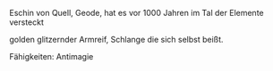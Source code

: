 Eschin von Quell, Geode, hat es vor 1000 Jahren im Tal der Elemente versteckt

golden glitzernder Armreif, Schlange die sich selbst beißt.

Fähigkeiten:
Antimagie